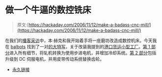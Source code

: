 # 做一个牛逼的数控铣床

> 原文:[https://hackaday.com/2006/11/12/make-a-badass-cnc-mill/](https://hackaday.com/2006/11/12/make-a-badass-cnc-mill/)

在我们的[播客采访](http://www.hackaday.com/2006/11/03/ben-heckendorn-interview-part-1/)中，本·赫克和我开始着手将一座磨坊改造成数控机床。今天我在 [balbots](http://www.balbots.com/) 找到了一对[的大特写](http://www.balbots.com/articles.php?tPath=14)，关于改装我提到的[港口货运小型工厂](http://www.harborfreight.com/cpi/ctaf/displayitem.taf?Itemnumber=47158)。[第 1 部分](http://www.balbots.com/article_info.php?articles_id=10)进入所有细节，将轧机转换为使用步进电机，并增加冷却系统。[第 2 部分](http://www.balbots.com/article_info.php?articles_id=11)包括升级到 DC 伺服电机，并用皮带传动系统替换齿轮。

*   [永久链接](http://www.balbots.com/articles.php?tPath=14)